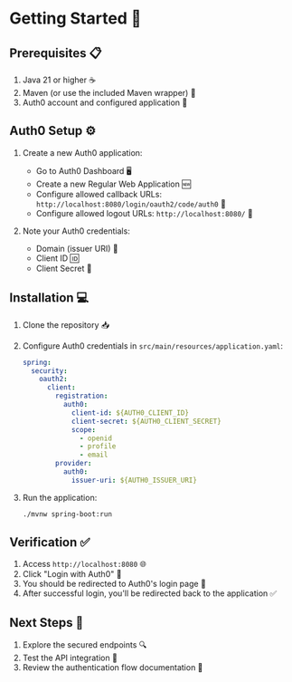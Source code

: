 # Getting Started 🚀

## Prerequisites 📋

1. Java 21 or higher ☕
2. Maven (or use the included Maven wrapper) 🔨
3. Auth0 account and configured application 🔑

## Auth0 Setup ⚙️

1. Create a new Auth0 application:

   - Go to Auth0 Dashboard 🖥️
   - Create a new Regular Web Application 🆕
   - Configure allowed callback URLs: `http://localhost:8080/login/oauth2/code/auth0` 🔗
   - Configure allowed logout URLs: `http://localhost:8080/` 🚪

2. Note your Auth0 credentials:
   - Domain (issuer URI) 🏢
   - Client ID 🆔
   - Client Secret 🔑

## Installation 💻

1. Clone the repository 📥
2. Configure Auth0 credentials in `src/main/resources/application.yaml`:

   ```yaml
   spring:
     security:
       oauth2:
         client:
           registration:
             auth0:
               client-id: ${AUTH0_CLIENT_ID}
               client-secret: ${AUTH0_CLIENT_SECRET}
               scope:
                 - openid
                 - profile
                 - email
           provider:
             auth0:
               issuer-uri: ${AUTH0_ISSUER_URI}
   ```

3. Run the application:
   ```bash
   ./mvnw spring-boot:run
   ```

## Verification ✅

1. Access `http://localhost:8080` 🌐
2. Click "Login with Auth0" 🔐
3. You should be redirected to Auth0's login page 🔄
4. After successful login, you'll be redirected back to the application ✅

## Next Steps 🎯

1. Explore the secured endpoints 🔍
2. Test the API integration 🧪
3. Review the authentication flow documentation 📖
